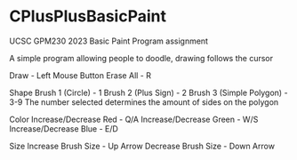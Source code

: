 # CPlusPlusBasicPaint
UCSC GPM230 2023 Basic Paint Program assignment

A simple program allowing people to doodle, drawing follows the cursor

Draw - Left Mouse Button
Erase All - R

Shape
Brush 1 (Circle) - 1
Brush 2 (Plus Sign) - 2
Brush 3 (Simple Polygon) - 3-9
  The number selected determines the amount of sides on the polygon

Color
Increase/Decrease Red - Q/A
Increase/Decrease Green - W/S
Increase/Decrease Blue - E/D

Size
Increase Brush Size - Up Arrow
Decrease Brush Size - Down Arrow
